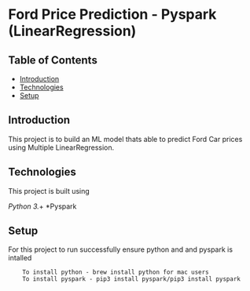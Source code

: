 # Ford Price Prediction - Pyspark (LinearRegression)

## Table of Contents
* [Introduction](#Introduction)
* [Technologies](#technologies)
* [Setup](#setup)

## Introduction
This project is to build an ML model thats able to predict Ford Car prices using Multiple LinearRegression.


## Technologies
This project is built using 

*Python 3.*+
*Pyspark

## Setup 
For this project to run successfully ensure python and and pyspark is intalled
```
    To install python - brew install python for mac users
    To install pyspark - pip3 install pyspark/pip3 install pyspark
```